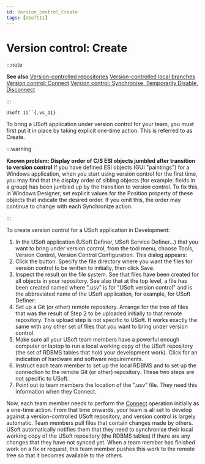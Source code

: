 ```yaml
---
id: Version_control_Create
tags: [USoft11]
---
```

# Version control: Create


:::note

**See also**
[Version-controlled repositories](/docs/Repositories/Version_control/Versioncontrolled_repositories.md)
[Version-controlled local branches](/docs/Repositories/Version_control/Versioncontrolled_local_branches.md)
[Version control: Connect](/docs/Repositories/Version_control/Version_control_Connect.md)
[Version control: Synchronise, Temporarily Disable, Disconnect](/docs/Repositories/Version_control/Version_control_Synchronize_Temporarily_Disable_Disconnect.md)

:::

`USoft 11``{.vs_11}`

To bring a USoft application under version control for your team, you must first put it in place by taking explicit one-time action. This is referred to as Create.


:::warning

**Known problem: Display order of C/S ESI objects jumbled after transition to version control**
If you have defined ESI objects (GUI "paintings") for a Windows application, when you start using version control for the first time, you may find that the display order of sibling objects (for example: fields in a group) has been jumbled up by the transition to version control.
To fix this, in Windows Designer, set explicit values for the Position property of these objects that indicate the desired order. If you omit this, the order may continue to change with each Synchronize action.

:::

To create version control for a USoft application in Development:

1. In the USoft application (USoft Definer, USoft Service Definer...) that you want to bring under version control, from the tool menu, choose Tools, Version Control, Version Control Configuration. This dialog appears:	
2. Click the button. Specify the file directory where you want the files for version control to be written to initially, then click Save.
3. Inspect the result on the file system. See that files have been created for all objects in your repository. See also that at the top level, a file has been created named		where ".usv" is for "USoft version control" and  is the abbreviated name of the USoft application, for example, for USoft Definer:	
4. Set up a Git (or other) remote repository. Arrange for the tree of files that was the result of Step 2 to be uploaded initially to that remote repository. This upload step is not specific to USoft. It works exactly the same with any other set of files that you want to bring under version control.
5. Make sure all your USoft team members have a powerful enough computer or laptop to run a local working copy of the USoft repository (the set of RDBMS tables that hold your development work). Click  for an indication of hardware and software requirements.
6. Instruct each team member to set up the local RDBMS and to set up the connection to the remote Git (or other) repository. These two steps are not specific to USoft.
7. Point out to team members the location of the ".usv” file. They need this information when they Connect.

Now, each team member needs to perform the [Connect](/docs/Repositories/Version_control/Version_control_Connect.md) operation initially as a one-time action. From that time onwards, your team is all set to develop against a version-controlled USoft repository, and version control is largely automatic. Team members pull files that contain changes made by others. USoft automatically notifies them that they need to synchronise their local working copy of the USoft repository (the RDBMS tables) if there are any changes that they have not synced yet. When a team member has finished work on a fix or request, this team member pushes this work to the remote tree so that it becomes available to the others.